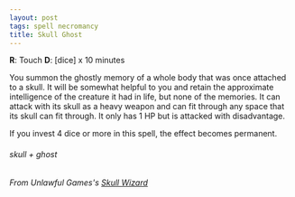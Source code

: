 ```yaml
---
layout: post
tags: spell necromancy
title: Skull Ghost
---
```

**R**: Touch  **D**: [dice] x 10 minutes

You summon the ghostly memory of a whole body that was once attached to a skull. It will be somewhat helpful to you and retain the approximate intelligence of the creature it had in life, but none of the memories. It can attack with its skull as a heavy weapon and can fit through any space that its skull can fit through. It only has 1 HP but is attacked with disadvantage.

If you invest 4 dice or more in this spell, the effect becomes permanent.
 
###### skull + ghost
###### From Unlawful Games's [Skull Wizard](http://unlawfulgames.blogspot.com/2018/07/osr-skull-wizard.html)
